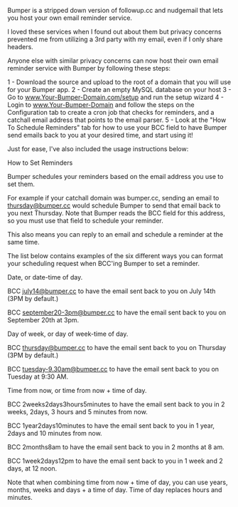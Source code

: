 Bumper is a stripped down version of followup.cc and nudgemail that lets you host your own email reminder service.

I loved these services when I found out about them but privacy concerns prevented me from utilizing a 3rd party with my email, even if I only share headers.

Anyone else with similar privacy concerns can now host their own email reminder service with Bumper by following these steps:

1 - Download the source and upload to the root of a domain that you will use for your Bumper app.
2 - Create an empty MySQL database on your host
3 - Go to www.Your-Bumper-Domain.com/setup and run the setup wizard
4 - Login to www.Your-Bumper-Domain and follow the steps on the Configuration tab to create a cron job that checks for reminders, and a catchall email address that points to the email parser.
5 - Look at the "How To Schedule Reminders" tab for how to use your BCC field to have Bumper send emails back to you at your desired time, and start using it!

Just for ease, I've also included the usage instructions below:

How to Set Reminders

Bumper schedules your reminders based on the email address you use to set them.

For example if your catchall domain was bumper.cc, sending an email to thursday@bumper.cc would schedule Bumper to send that email back to you next Thursday. Note that Bumper reads the BCC field for this address, so you must use that field to schedule your reminder. 

This also means you can reply to an email and schedule a reminder at the same time.

The list below contains examples of the six different ways you can format your scheduling request when BCC'ing Bumper to set a reminder.

Date, or date-time of day.

BCC july14@bumper.cc to have the email sent back to you on July 14th (3PM by default.)

BCC september20-3pm@bumper.cc to have the email sent back to you on September 20th at 3pm.


Day of week, or day of week-time of day.

BCC thursday@bumper.cc to have the email sent back to you on Thursday (3PM by default.)

BCC tuesday-9.30am@bumper.cc to have the email sent back to you on Tuesday at 9:30 AM.


Time from now, or time from now + time of day.

BCC 2weeks2days3hours5minutes to have the email sent back to you in 2 weeks, 2days, 3 hours and 5 minutes from now.

BCC 1year2days10minutes to have the email sent back to you in 1 year, 2days and 10 minutes from now.

BCC 2months8am to have the email sent back to you in 2 months at 8 am.

BCC 1week2days12pm to have the email sent back to you in 1 week and 2 days, at 12 noon.

Note that when combining time from now + time of day, you can use years, months, weeks and days + a time of day. Time of day replaces hours and minutes.